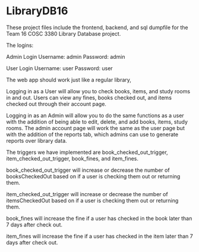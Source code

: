 # LibraryDB16

These project files include the frontend, backend, and sql dumpfile for the Team 16 COSC 3380 Library Database project.


The logins:

Admin Login
  Username: admin
  Password: admin
  
User Login
  Username: user 
  Password: user
  
  
  
The web app should work just like a regular library, 


Logging in as a User will allow you to check books, items, and study rooms in and out. Users can view any fines, books checked out, and items checked 
out through their account page. 


Logging in as an Admin will allow you to do the same functions as a user with the addition of being able to edit, delete, and add books, 
items, study rooms. The admin account page will work the same as the user page but with the addition of the reports tab, which admins can use to generate 
reports over library data. 


The triggers we have implemented are book_checked_out_trigger, item_checked_out_trigger, book_fines, 	and item_fines. 

book_checked_out_trigger will increase or decrease the number of booksCheckedOut based on if a user is checking them out or returning them.

item_checked_out_trigger will increase or decrease the number of itemsCheckedOut based on if a user is checking them out or returning them.

book_fines will increase the fine if a user has checked in the book later than 7 days after check out.

item_fines will increase the fine if a user has checked in the item later than 7 days after check out.


